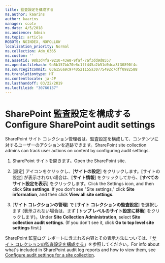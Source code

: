 ```yaml
---
title: 監査設定を構成する
ms.author: kaarins
author: kaarins
manager: scotv
ms.date: 4/5/2018
ms.audience: Admin
ms.topic: article
ROBOTS: NOINDEX, NOFOLLOW
localization_priority: Normal
ms.collection: Adm_O365
ms.custom: ''
ms.assetid: 98b3d4fa-9210-43e8-9faf-7af3dd9d8557
ms.openlocfilehash: 9a5b157bb70e6c1ff445a2b51d0dca8f30890f4c
ms.sourcegitcommit: 03a156a9c9740521155a30775492c7dff0982588
ms.translationtype: HT
ms.contentlocale: ja-JP
ms.lasthandoff: 03/22/2019
ms.locfileid: "30766137"
---
```

# <a name="configure-sharepoint-audit-settings"></a><span data-ttu-id="0ee04-102">SharePoint 監査設定を構成する</span><span class="sxs-lookup"><span data-stu-id="0ee04-102">Configure SharePoint audit settings</span></span>

<span data-ttu-id="0ee04-103">SharePoint サイト コレクション管理者は、監査設定を構成して、コンテンツに対するユーザーのアクションを追跡できます。</span><span class="sxs-lookup"><span data-stu-id="0ee04-103">SharePoint site collection admins can track user actions on content by configuring audit settings.</span></span>
  
1. <span data-ttu-id="0ee04-104">SharePoint サイトを開きます。</span><span class="sxs-lookup"><span data-stu-id="0ee04-104">Open the SharePoint site.</span></span>
    
2. <span data-ttu-id="0ee04-p101">[設定] アイコンをクリックし、[**サイトの設定**] をクリックします。[サイトの設定] が表示されない場合は、[**サイト情報**] をクリックしてから、[**すべてのサイト設定を表示**] をクリックします。</span><span class="sxs-lookup"><span data-stu-id="0ee04-p101">Click the Settings icon, and then click **Site settings**. If you don't see "Site settings," click **Site information**, and then click **View all site settings**.</span></span>
    
3. <span data-ttu-id="0ee04-p102">[**サイト コレクションの管理**] で [**サイト コレクションの監査設定**] を選択します (表示されない場合は、まず [**トップ レベルのサイト設定に移動**] をクリックします)。</span><span class="sxs-lookup"><span data-stu-id="0ee04-p102">Under **Site Collection Administration**, select **Site collection audit settings**. (If you don't see it, click **Go to top level site settings** first.)</span></span> 
    
<span data-ttu-id="0ee04-109">SharePoint 監査ログ レポートに含まれる内容とその表示方法については、「[サイト コレクションの監査設定を構成する](https://go.microsoft.com/fwlink/?linkid=404050)」を参照してください。</span><span class="sxs-lookup"><span data-stu-id="0ee04-109">For info about what's included in SharePoint audit log reports and how to view them, see [Configure audit settings for a site collection](https://go.microsoft.com/fwlink/?linkid=404050).</span></span>
  

